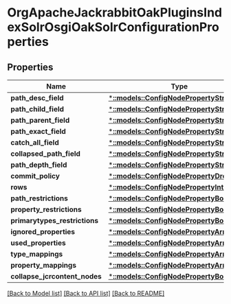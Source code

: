 # OrgApacheJackrabbitOakPluginsIndexSolrOsgiOakSolrConfigurationProperties

## Properties
Name | Type | Description | Notes
------------ | ------------- | ------------- | -------------
**path_desc_field** | [***::models::ConfigNodePropertyString**](configNodePropertyString.md) |  | [optional] 
**path_child_field** | [***::models::ConfigNodePropertyString**](configNodePropertyString.md) |  | [optional] 
**path_parent_field** | [***::models::ConfigNodePropertyString**](configNodePropertyString.md) |  | [optional] 
**path_exact_field** | [***::models::ConfigNodePropertyString**](configNodePropertyString.md) |  | [optional] 
**catch_all_field** | [***::models::ConfigNodePropertyString**](configNodePropertyString.md) |  | [optional] 
**collapsed_path_field** | [***::models::ConfigNodePropertyString**](configNodePropertyString.md) |  | [optional] 
**path_depth_field** | [***::models::ConfigNodePropertyString**](configNodePropertyString.md) |  | [optional] 
**commit_policy** | [***::models::ConfigNodePropertyDropDown**](configNodePropertyDropDown.md) |  | [optional] 
**rows** | [***::models::ConfigNodePropertyInteger**](configNodePropertyInteger.md) |  | [optional] 
**path_restrictions** | [***::models::ConfigNodePropertyBoolean**](configNodePropertyBoolean.md) |  | [optional] 
**property_restrictions** | [***::models::ConfigNodePropertyBoolean**](configNodePropertyBoolean.md) |  | [optional] 
**primarytypes_restrictions** | [***::models::ConfigNodePropertyBoolean**](configNodePropertyBoolean.md) |  | [optional] 
**ignored_properties** | [***::models::ConfigNodePropertyArray**](configNodePropertyArray.md) |  | [optional] 
**used_properties** | [***::models::ConfigNodePropertyArray**](configNodePropertyArray.md) |  | [optional] 
**type_mappings** | [***::models::ConfigNodePropertyArray**](configNodePropertyArray.md) |  | [optional] 
**property_mappings** | [***::models::ConfigNodePropertyArray**](configNodePropertyArray.md) |  | [optional] 
**collapse_jcrcontent_nodes** | [***::models::ConfigNodePropertyBoolean**](configNodePropertyBoolean.md) |  | [optional] 

[[Back to Model list]](../README.md#documentation-for-models) [[Back to API list]](../README.md#documentation-for-api-endpoints) [[Back to README]](../README.md)



